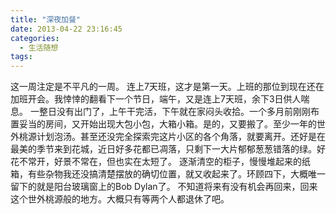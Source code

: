 ```yaml
---
title: "深夜加餐"
date: 2013-04-22 23:16:45
categories:
  - 生活随想
tags:
---
```


这一周注定是不平凡的一周。 连上7天班，这才是第一天。上班的那位到现在还在加班开会。我悻悻的翻看下一个节日，端午，又是连上7天班，余下3日供人喘息。 一整日没有出门了，上午干完活，下午就在家闷头收拾。一个多月前刚刚布置妥当的房间，又开始出现大包小包，大箱小箱。是的，又要搬了。至少一年的世外桃源计划泡汤。甚至还没完全探索完这片小区的各个角落，就要离开。还好是在最美的季节来到花城，近日好多花都已凋落，只剩下一大片郁郁葱葱错落的绿。好花不常开，好景不常在，但也实在太短了。 逐渐清空的柜子，慢慢堆起来的纸箱，有些杂物我还没搞清楚摆放的确切位置，就又收起来了。环顾四下，大概唯一留下的就是阳台玻璃窗上的Bob Dylan了。 不知道将来有没有机会再回来，回来这个世外桃源般的地方。大概只有等两个人都退休了吧。